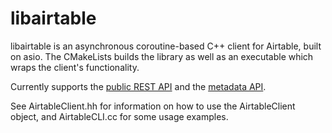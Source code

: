 # libairtable

libairtable is an asynchronous coroutine-based C++ client for Airtable, built on asio. The CMakeLists builds the library as well as an executable which wraps the client's functionality.

Currently supports the [public REST API](https://airtable.com/api) and the [metadata API](https://airtable.com/api/meta).

See AirtableClient.hh for information on how to use the AirtableClient object, and AirtableCLI.cc for some usage examples.

